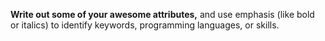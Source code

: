 __Write out some of your awesome attributes,__ and use emphasis (like bold or italics) to identify keywords, programming languages, or skills. 
